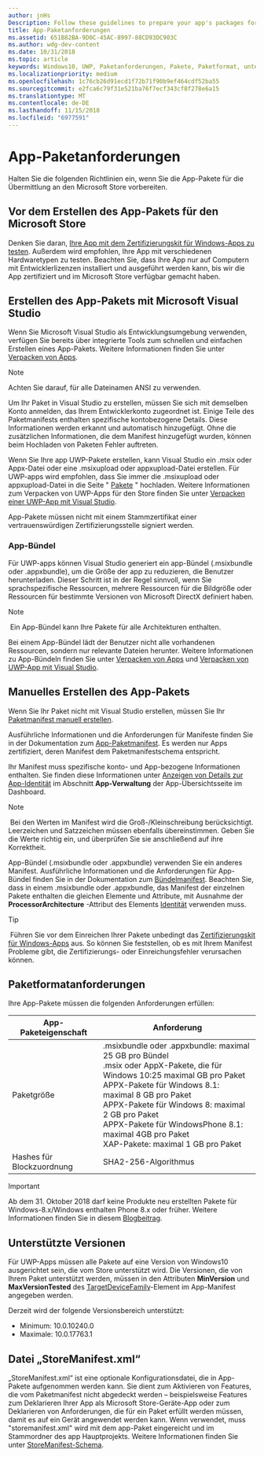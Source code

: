 ```yaml
---
author: jnHs
Description: Follow these guidelines to prepare your app's packages for submission to the Microsoft Store.
title: App-Paketanforderungen
ms.assetid: 651B82BA-9D0C-45AC-8997-88CD93DC903C
ms.author: wdg-dev-content
ms.date: 10/31/2018
ms.topic: article
keywords: Windows10, UWP, Paketanforderungen, Pakete, Paketformat, unterstützte Version, übermitteln
ms.localizationpriority: medium
ms.openlocfilehash: 1c76cb26d91ecd1f72b71f90b9ef464cdf52ba55
ms.sourcegitcommit: e2fca6c79f31e521ba76f7ecf343cf8f278e6a15
ms.translationtype: MT
ms.contentlocale: de-DE
ms.lasthandoff: 11/15/2018
ms.locfileid: "6977591"
---
```

# <a name="app-package-requirements"></a>App-Paketanforderungen

Halten Sie die folgenden Richtlinien ein, wenn Sie die App-Pakete für die Übermittlung an den Microsoft Store vorbereiten.

## <a name="before-you-build-your-apps-package-for-the-microsoft-store"></a>Vor dem Erstellen des App-Pakets für den Microsoft Store

Denken Sie daran, [Ihre App mit dem Zertifizierungskit für Windows-Apps zu testen](../debug-test-perf/windows-app-certification-kit.md). Außerdem wird empfohlen, Ihre App mit verschiedenen Hardwaretypen zu testen. Beachten Sie, dass Ihre App nur auf Computern mit Entwicklerlizenzen installiert und ausgeführt werden kann, bis wir die App zertifiziert und im Microsoft Store verfügbar gemacht haben.

## <a name="building-the-app-package-using-microsoft-visual-studio"></a>Erstellen des App-Pakets mit Microsoft Visual Studio

Wenn Sie Microsoft Visual Studio als Entwicklungsumgebung verwenden, verfügen Sie bereits über integrierte Tools zum schnellen und einfachen Erstellen eines App-Pakets. Weitere Informationen finden Sie unter [Verpacken von Apps](../packaging/index.md).

> [!NOTE]
> Achten Sie darauf, für alle Dateinamen ANSI zu verwenden. 

Um Ihr Paket in Visual Studio zu erstellen, müssen Sie sich mit demselben Konto anmelden, das Ihrem Entwicklerkonto zugeordnet ist. Einige Teile des Paketmanifests enthalten spezifische kontobezogene Details. Diese Informationen werden erkannt und automatisch hinzugefügt. Ohne die zusätzlichen Informationen, die dem Manifest hinzugefügt wurden, können beim Hochladen von Paketen Fehler auftreten. 

Wenn Sie Ihre app UWP-Pakete erstellen, kann Visual Studio ein .msix oder Appx-Datei oder eine .msixupload oder appxupload-Datei erstellen. Für UWP-apps wird empfohlen, dass Sie immer die .msixupload oder appxupload-Datei in die Seite " [Pakete](upload-app-packages.md) " hochladen. Weitere Informationen zum Verpacken von UWP-Apps für den Store finden Sie unter [Verpacken einer UWP-App mit Visual Studio](../packaging/packaging-uwp-apps.md).

App-Pakete müssen nicht mit einem Stammzertifikat einer vertrauenswürdigen Zertifizierungsstelle signiert werden.


### <a name="app-bundles"></a>App-Bündel

Für UWP-apps können Visual Studio generiert ein app-Bündel (.msixbundle oder .appxbundle), um die Größe der app zu reduzieren, die Benutzer herunterladen. Dieser Schritt ist in der Regel sinnvoll, wenn Sie sprachspezifische Ressourcen, mehrere Ressourcen für die Bildgröße oder Ressourcen für bestimmte Versionen von Microsoft DirectX definiert haben.

> [!NOTE]
> Ein App-Bündel kann Ihre Pakete für alle Architekturen enthalten.

Bei einem App-Bündel lädt der Benutzer nicht alle vorhandenen Ressourcen, sondern nur relevante Dateien herunter. Weitere Informationen zu App-Bündeln finden Sie unter [Verpacken von Apps](../packaging/index.md) und [Verpacken von UWP-App mit Visual Studio](../packaging/packaging-uwp-apps.md).


## <a name="building-the-app-package-manually"></a>Manuelles Erstellen des App-Pakets

Wenn Sie Ihr Paket nicht mit Visual Studio erstellen, müssen Sie Ihr [Paketmanifest manuell erstellen](https://docs.microsoft.com/uwp/schemas/appxpackage/how-to-create-a-package-manifest-manually).

Ausführliche Informationen und die Anforderungen für Manifeste finden Sie in der Dokumentation zum [App-Paketmanifest](https://docs.microsoft.com/uwp/schemas/appxpackage/appx-package-manifest). Es werden nur Apps zertifiziert, deren Manifest dem Paketmanifestschema entspricht.

Ihr Manifest muss spezifische konto- und App-bezogene Informationen enthalten. Sie finden diese Informationen unter [Anzeigen von Details zur App-Identität](view-app-identity-details.md) im Abschnitt **App-Verwaltung** der App-Übersichtsseite im Dashboard.

> [!NOTE]
> Bei den Werten im Manifest wird die Groß-/Kleinschreibung berücksichtigt. Leerzeichen und Satzzeichen müssen ebenfalls übereinstimmen. Geben Sie die Werte richtig ein, und überprüfen Sie sie anschließend auf ihre Korrektheit.


App-Bündel (.msixbundle oder .appxbundle) verwenden Sie ein anderes Manifest. Ausführliche Informationen und die Anforderungen für App-Bündel finden Sie in der Dokumentation zum [Bündelmanifest](https://docs.microsoft.com/uwp/schemas/bundlemanifestschema/bundle-manifest). Beachten Sie, dass in einem .msixbundle oder .appxbundle, das Manifest der einzelnen Pakete enthalten die gleichen Elemente und Attribute, mit Ausnahme der **ProcessorArchitecture** -Attribut des Elements [Identität](https://docs.microsoft.com/uwp/schemas/appxpackage/uapmanifestschema/element-identity) verwenden muss.

> [!TIP]
> Führen Sie vor dem Einreichen Ihrer Pakete unbedingt das [Zertifizierungskit für Windows-Apps](../debug-test-perf/windows-app-certification-kit.md) aus. So können Sie feststellen, ob es mit Ihrem Manifest Probleme gibt, die Zertifizierungs- oder Einreichungsfehler verursachen können.


## <a name="package-format-requirements"></a>Paketformatanforderungen

Ihre App-Pakete müssen die folgenden Anforderungen erfüllen:

| App-Paketeigenschaft | Anforderung                                                          |
|----------------------|----------------------------------------------------------------------|
| Paketgröße         | .msixbundle oder .appxbundle: maximal 25 GB pro Bündel <br>.msix oder AppX-Pakete, die für Windows 10:25 maximal GB pro Paket<br>APPX-Pakete für Windows 8.1: maximal 8 GB pro Paket <br> APPX-Pakete für Windows 8: maximal 2 GB pro Paket <br> APPX-Pakete für WindowsPhone 8.1: maximal 4GB pro Paket <br> XAP-Pakete: maximal 1 GB pro Paket                                                                           |
| Hashes für Blockzuordnung     | SHA2-256-Algorithmus                                                   |

> [!IMPORTANT]
> Ab dem 31. Oktober 2018 darf keine Produkte neu erstellten Pakete für Windows-8.x/Windows enthalten Phone 8.x oder früher. Weitere Informationen finden Sie in diesem [Blogbeitrag](https://blogs.windows.com/buildingapps/2018/08/20/important-dates-regarding-apps-with-windows-phone-8-x-and-earlier-and-windows-8-8-1-packages-submitted-to-microsoft-store/#SzKghBbqDMlmAO4c.97).

## <a name="supported-versions"></a>Unterstützte Versionen

Für UWP-Apps müssen alle Pakete auf eine Version von Windows10 ausgerichtet sein, die vom Store unterstützt wird. Die Versionen, die von Ihrem Paket unterstützt werden, müssen in den Attributen **MinVersion** und **MaxVersionTested** des [TargetDeviceFamily](https://docs.microsoft.com/uwp/schemas/appxpackage/uapmanifestschema/element-targetdevicefamily)-Element im App-Manifest angegeben werden.

Derzeit wird der folgende Versionsbereich unterstützt: 
- Minimum: 10.0.10240.0
- Maximale: 10.0.17763.1


## <a name="storemanifest-xml-file"></a>Datei „StoreManifest.xml“

„StoreManifest.xml“ ist eine optionale Konfigurationsdatei, die in App-Pakete aufgenommen werden kann. Sie dient zum Aktivieren von Features, die vom Paketmanifest nicht abgedeckt werden – beispielsweise Features zum Deklarieren Ihrer App als Microsoft Store-Geräte-App oder zum Deklarieren von Anforderungen, die für ein Paket erfüllt werden müssen, damit es auf ein Gerät angewendet werden kann. Wenn verwendet, muss "storemanifest.xml" wird mit dem app-Paket eingereicht und im Stammordner des app Hauptprojekts. Weitere Informationen finden Sie unter [StoreManifest-Schema](https://docs.microsoft.com/uwp/schemas/storemanifest/store-manifest-schema-portal).

 

 





